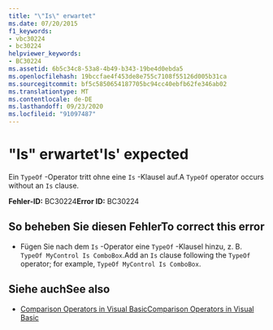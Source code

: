 ```yaml
---
title: "\"Is\" erwartet"
ms.date: 07/20/2015
f1_keywords:
- vbc30224
- bc30224
helpviewer_keywords:
- BC30224
ms.assetid: 6b5c34c8-53a8-4b49-b343-19be4d0ebda5
ms.openlocfilehash: 19bccfae4f453de8e755c7108f55126d005b31ca
ms.sourcegitcommit: bf5c5850654187705bc94cc40ebfb62fe346ab02
ms.translationtype: MT
ms.contentlocale: de-DE
ms.lasthandoff: 09/23/2020
ms.locfileid: "91097487"
---
```

# <a name="is-expected"></a><span data-ttu-id="191a1-102">"Is" erwartet</span><span class="sxs-lookup"><span data-stu-id="191a1-102">'Is' expected</span></span>

<span data-ttu-id="191a1-103">Ein `TypeOf` -Operator tritt ohne eine `Is` -Klausel auf.</span><span class="sxs-lookup"><span data-stu-id="191a1-103">A `TypeOf` operator occurs without an `Is` clause.</span></span>  
  
 <span data-ttu-id="191a1-104">**Fehler-ID:** BC30224</span><span class="sxs-lookup"><span data-stu-id="191a1-104">**Error ID:** BC30224</span></span>  
  
## <a name="to-correct-this-error"></a><span data-ttu-id="191a1-105">So beheben Sie diesen Fehler</span><span class="sxs-lookup"><span data-stu-id="191a1-105">To correct this error</span></span>  
  
- <span data-ttu-id="191a1-106">Fügen Sie nach dem `Is` -Operator eine `TypeOf` -Klausel hinzu, z. B. `TypeOf MyControl Is ComboBox`.</span><span class="sxs-lookup"><span data-stu-id="191a1-106">Add an `Is` clause following the `TypeOf` operator; for example, `TypeOf MyControl Is ComboBox`.</span></span>  
  
## <a name="see-also"></a><span data-ttu-id="191a1-107">Siehe auch</span><span class="sxs-lookup"><span data-stu-id="191a1-107">See also</span></span>

- [<span data-ttu-id="191a1-108">Comparison Operators in Visual Basic</span><span class="sxs-lookup"><span data-stu-id="191a1-108">Comparison Operators in Visual Basic</span></span>](../programming-guide/language-features/operators-and-expressions/comparison-operators.md)
